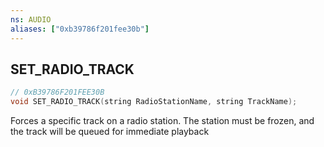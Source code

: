 ```yaml
---
ns: AUDIO
aliases: ["0xb39786f201fee30b"]
---
```

## SET_RADIO_TRACK

```c
// 0xB39786F201FEE30B
void SET_RADIO_TRACK(string RadioStationName, string TrackName);
```

Forces a specific track on a radio station. The station must be frozen, and the track will be queued for immediate playback

